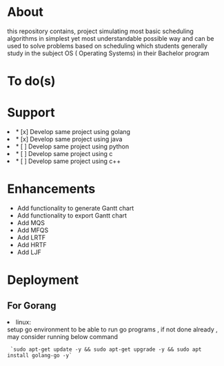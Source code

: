 # About

this repository contains, project simulating most basic scheduling algorithms in simplest yet most understandable possible way
and can be used to solve problems based on scheduling which students generally study in the subject OS ( Operating Systems) in their Bachelor program

# To do(s)
<h1>Support</h1>
<li> * [x] Develop same project using golang </li>
<li> * [x] Develop same project using java </li>
<li> * [ ] Develop same project using python </li>
<li> * [ ] Develop same project using c </li>
<li> * [ ] Develop same project using c++ </li>

<h1>Enhancements</h1>
    <ul>
      <li> Add functionality to generate Gantt chart </li>
      <li> Add functionality to export Gantt chart </li>
      <li> Add MQS </li>
      <li> Add MFQS </li>
      <li> Add LRTF </li>
      <li> Add HRTF </li>
      <li> Add LJF </li>
    </ul>

 # Deployment

  <h2>For Gorang</h2>
     <li>linux:</li> setup go environment to be able to run go programs , if not done already , may consider running below command
     
     `sudo apt-get update -y && sudo apt-get upgrade -y && sudo apt install golang-go -y`
     
